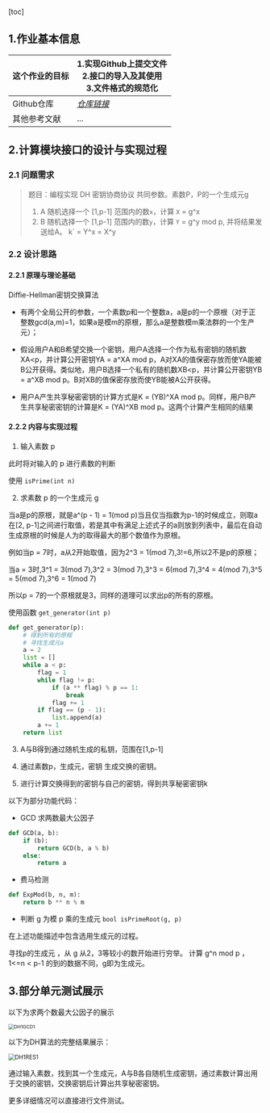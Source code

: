 [toc]

## 1.作业基本信息



| 这个作业的目标       | 1.实现Github上提交文件<br>2.接口的导入及其使用<br>3.文件格式的规范化 |
| -------------------- | ------------------------------------------------------------ |
| Github仓库           | *[仓库链接](http://10.21.4.83:81/3120005069/ns/-/tree/main/)*      |
| 其他参考文献         | ...|



## 2.计算模块接口的设计与实现过程

### 2.1 问题需求

> 题目：编程实现 DH 密钥协商协议 
> 共同参数。素数P，P的一个生成元g 
> 1. A 随机选择一个 [1,p-1] 范围内的数`x`，计算 `X` = g^x 
> 2. B 随机选择一个 [1,p-1] 范围内的数`y`，计算 `Y` = g^y mod p, 并将结果发送给A。 
> k` = Y^x = X^y 

### 2.2 设计思路

#### 2.2.1 原理与理论基础

Diffie-Hellman密钥交换算法

+ 有两个全局公开的参数，一个素数p和一个整数a，a是p的一个原根（对于正整数gcd(a,m)=1，如果a是模m的原根，那么a是整数模m乘法群的一个生产元）；

+ 假设用户A和B希望交换一个密钥，用户A选择一个作为私有密钥的随机数XA<p，并计算公开密钥YA = a^XA mod p，A对XA的值保密存放而使YA能被B公开获得。类似地，用户B选择一个私有的随机数XB<p，并计算公开密钥YB = a^XB mod p。B对XB的值保密存放而使YB能被A公开获得。

+ 用户A产生共享秘密密钥的计算方式是K = (YB)^XA mod p。同样，用户B产生共享秘密密钥的计算是K = (YA)^XB mod p。这两个计算产生相同的结果


#### 2.2.2 内容与实现过程

1. 输入素数 p 

此时将对输入的 p 进行素数的判断

使用 `isPrime(int n)`

2. 求素数 p 的一个生成元 g

当a是p的原根，就是a^(p - 1) = 1(mod p)当且仅当指数为p-1的时候成立，则取a在[2, p-1]之间进行取值，若是其中有满足上述式子的a则放到列表中，最后在自动生成原根的时候是人为的取得最大的那个数值作为原根。

例如当p = 7时，a从2开始取值，因为2^3 = 1(mod 7),3!=6,所以2不是p的原根；

当a = 3时,3^1 = 3(mod 7),3^2 = 3(mod 7),3^3 = 6(mod 7),3^4 = 4(mod 7),3^5 = 5(mod 7),3^6 = 1(mod 7)

所以p = 7的一个原根就是3，同样的道理可以求出p的所有的原根。


使用函数 `get_generator(int p)`

```python
def get_generator(p):
    # 得到所有的原根
    # 寻找生成元a
    a = 2
    list = []
    while a < p:
        flag = 1
        while flag != p:
            if (a ** flag) % p == 1:
                break
            flag += 1
        if flag == (p - 1):
            list.append(a)
        a += 1
    return list
```

3. A与B得到通过随机生成的私钥，范围在[1,p-1]

4. 通过素数p，生成元，密钥 生成交换的密钥。

5. 进行计算交换得到的密钥与自己的密钥，得到共享秘密密钥k



以下为部分功能代码：


+ GCD 求两数最大公因子

```python
def GCD(a, b):
    if (b):
        return GCD(b, a % b)
    else:
        return a
```

+ 费马检测

```python
def ExpMod(b, n, m):
    return b ** n % m
```

+ 判断 g 为模 p 乘的生成元 `bool isPrimeRoot(g, p)`

在上述功能描述中包含选用生成元的过程。

寻找p的生成元 ，从 g 从2，3等较小的数开始进行穷举。 计算 g^n mod p ， 1<=n < p-1 的到的数据不同，g即为生成元。



## 3.部分单元测试展示



以下为求两个数最大公因子的展示

<img src="F:\learning\_networkSecurity\DH\DH1GCD1.png" alt="DH1GCD1" style="zoom: 67%;" />

以下为DH算法的完整结果展示：

<img src="F:\learning\_networkSecurity\DH\DH1RES1.png" alt="DH1RES1" style="zoom: 80%;" />

通过输入素数，找到其一个生成元，A与B各自随机生成密钥，通过素数计算出用于交换的密钥，交换密钥后计算出共享秘密密钥。



更多详细情况可以直接进行文件测试。